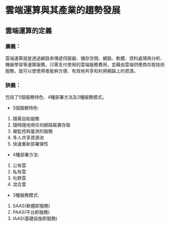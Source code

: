 # 雲端運算與其產業的趨勢發展

## 雲端運算的定義

### 廣義：
雲端運算就是透過網路來傳遞伺服器、儲存空間、網路、軟體、資料處理與分析、機器學習等運算服務，只需支付使用的雲端服務費用，並藉由雲端供應商存取技術服務，就可以使使用者能夠方便、有效地共享和利用網路上的資源。

### 狹義：
包括了5個服務特色、4種部署方法及3種服務模式。
* 5個服務特色:
1. 隨需自助服務
2. 隨時隨地用任何網路裝置存取
3. 被監控與量測的服務
4. 多人共享資源池
5. 快速重新部署彈性

* 4種部署方法:
1. 公有雲
2. 私有雲
3. 社群雲
4. 混合雲

* 3種服務模式:
1. SAAS(軟體即服務)
2. PAAS(平台即服務)
3. IAAS(基礎設施即服務)


